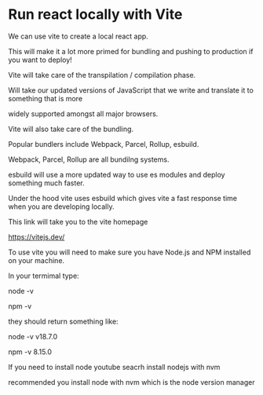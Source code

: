 # Run react locally with Vite

We can use vite to create a local react app.

This will make it a lot more primed for bundling and pushing to production if you want to deploy!

Vite will take care of the transpilation / compilation phase.

Will take our updated versions of JavaScript that we write and translate it to something that is more

widely supported amongst all major browsers.

Vite will also take care of the bundling.

Popular bundlers include Webpack, Parcel, Rollup, esbuild.

Webpack, Parcel, Rollup are all bundilng systems. 

esbuild will use a more updated way to use es modules and deploy something much faster.

Under the hood vite uses esbuild which gives vite a fast response time when you are developing locally.

This link will take you to the vite homepage

https://vitejs.dev/

To use vite you will need to make sure you have Node.js and NPM installed on your machine.

In your termimal type: 

node -v

npm -v

they should return something like:

node -v
v18.7.0

npm -v
8.15.0

If you need to install node youtube seacrh install nodejs with nvm

recommended you install node with nvm which is the node version manager






